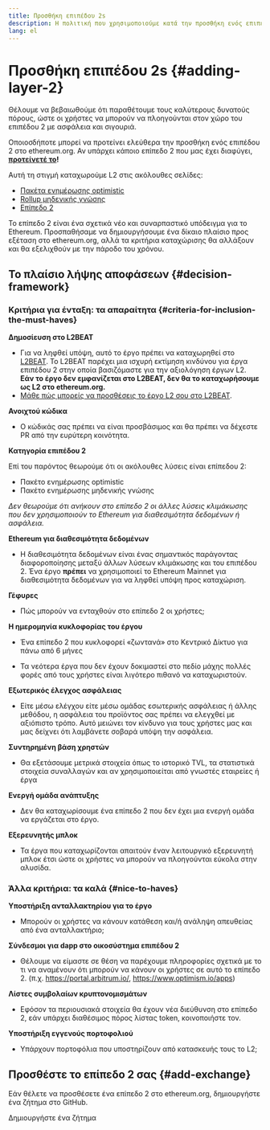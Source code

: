 ```yaml
---
title: Προσθήκη επιπέδου 2s
description: Η πολιτική που χρησιμοποιούμε κατά την προσθήκη ενός επιπέδου 2 στο ethereum.org
lang: el
---
```


# Προσθήκη επιπέδου 2s {#adding-layer-2}

Θέλουμε να βεβαιωθούμε ότι παραθέτουμε τους καλύτερους δυνατούς πόρους, ώστε οι χρήστες να μπορούν να πλοηγούνται στον χώρο του επιπέδου 2 με ασφάλεια και σιγουριά.

Οποιοσδήποτε μπορεί να προτείνει ελεύθερα την προσθήκη ενός επιπέδου 2 στο ethereum.org. Αν υπάρχει κάποιο επίπεδο 2 που μας έχει διαφύγει, **[προτείνετέ το](https://github.com/ethereum/ethereum-org-website/issues/new?assignees=&labels=feature+%3Asparkles%3A%2Ccontent+%3Afountain_pen%3A&template=suggest_layer2.yaml)!**

Αυτή τη στιγμή καταχωρούμε L2 στις ακόλουθες σελίδες:

- [Πακέτα ενημέρωσης optimistic](/developers/docs/scaling/optimistic-rollups/)
- [Rollup μηδενικής γνώσης](/developers/docs/scaling/zk-rollups/)
- [Επίπεδο 2](/layer-2/)

Το επίπεδο 2 είναι ένα σχετικά νέο και συναρπαστικό υπόδειγμα για το Ethereum. Προσπαθήσαμε να δημιουργήσουμε ένα δίκαιο πλαίσιο προς εξέταση στο ethereum.org, αλλά τα κριτήρια καταχώρισης θα αλλάξουν και θα εξελιχθούν με την πάροδο του χρόνου.

## Το πλαίσιο λήψης αποφάσεων {#decision-framework}

### Κριτήρια για ένταξη: τα απαραίτητα {#criteria-for-inclusion-the-must-haves}

**Δημοσίευση στο L2BEAT**

- Για να ληφθεί υπόψη, αυτό το έργο πρέπει να καταχωρηθεί στο [L2BEAT](https://l2beat.com). Το L2BEAT παρέχει μια ισχυρή εκτίμηση κινδύνου για έργα επιπέδου 2 στην οποία βασιζόμαστε για την αξιολόγηση έργων L2. **Εάν το έργο δεν εμφανίζεται στο L2BEAT, δεν θα το καταχωρήσουμε ως L2 στο ethereum.org.**
- [Μάθε πώς μπορείς να προσθέσεις το έργο L2 σου στο L2BEAT](https://github.com/l2beat/l2beat/blob/master/CONTRIBUTING.md).

**Ανοιχτού κώδικα**

- Ο κώδικάς σας πρέπει να είναι προσβάσιμος και θα πρέπει να δέχεστε PR από την ευρύτερη κοινότητα.

**Κατηγορία επιπέδου 2**

Επί του παρόντος θεωρούμε ότι οι ακόλουθες λύσεις είναι επίπεδου 2:

- Πακέτο ενημέρωσης optimistic
- Πακέτο ενημέρωσης μηδενικής γνώσης

_Δεν θεωρούμε ότι ανήκουν στο επίπεδο 2 οι άλλες λύσεις κλιμάκωσης που δεν χρησιμοποιούν το Ethereum για διαθεσιμότητα δεδομένων ή ασφάλεια._

**Ethereum για διαθεσιμότητα δεδομένων**

- Η διαθεσιμότητα δεδομένων είναι ένας σημαντικός παράγοντας διαφοροποίησης μεταξύ άλλων λύσεων κλιμάκωσης και του επιπέδου 2. Ένα έργο **πρέπει** να χρησιμοποιεί το Ethereum Mainnet για διαθεσιμότητα δεδομένων για να ληφθεί υπόψη προς καταχώριση.

**Γέφυρες**

- Πώς μπορούν να ενταχθούν στο επίπεδο 2 οι χρήστες;

**Η ημερομηνία κυκλοφορίας του έργου**

- Ένα επίπεδο 2 που κυκλοφορεί «ζωντανά» στο Κεντρικό Δίκτυο για πάνω από 6 μήνες

- Τα νεότερα έργα που δεν έχουν δοκιμαστεί στο πεδίο μάχης πολλές φορές από τους χρήστες είναι λιγότερο πιθανό να καταχωριστούν.

**Εξωτερικός έλεγχος ασφάλειας**

- Είτε μέσω ελέγχου είτε μέσω ομάδας εσωτερικής ασφάλειας ή άλλης μεθόδου, η ασφάλεια του προϊόντος σας πρέπει να ελεγχθεί με αξιόπιστο τρόπο. Αυτό μειώνει τον κίνδυνο για τους χρήστες μας και μας δείχνει ότι λαμβάνετε σοβαρά υπόψη την ασφάλεια.

**Συντηρημένη βάση χρηστών**

- Θα εξετάσουμε μετρικά στοιχεία όπως το ιστορικό TVL, τα στατιστικά στοιχεία συναλλαγών και αν χρησιμοποιείται από γνωστές εταιρείες ή έργα

**Ενεργή ομάδα ανάπτυξης**

- Δεν θα καταχωρίσουμε ένα επίπεδο 2 που δεν έχει μια ενεργή ομάδα να εργάζεται στο έργο.

**Εξερευνητής μπλοκ**

- Τα έργα που καταχωρίζονται απαιτούν έναν λειτουργικό εξερευνητή μπλοκ έτσι ώστε οι χρήστες να μπορούν να πλοηγούνται εύκολα στην αλυσίδα.

### Άλλα κριτήρια: τα καλά {#nice-to-haves}

**Υποστήριξη ανταλλακτηρίου για το έργο**

- Μπορούν οι χρήστες να κάνουν κατάθεση και/ή ανάληψη απευθείας από ένα ανταλλακτήριο;

**Σύνδεσμοι για dapp στο οικοσύστημα επιπέδου 2**

- Θέλουμε να είμαστε σε θέση να παρέχουμε πληροφορίες σχετικά με το τι να αναμένουν ότι μπορούν να κάνουν οι χρήστες σε αυτό το επίπεδο 2. (π.χ. https://portal.arbitrum.io/, https://www.optimism.io/apps)

**Λίστες συμβολαίων κρυπτονομισμάτων**

- Εφόσον τα περιουσιακά στοιχεία θα έχουν νέα διεύθυνση στο επίπεδο 2, εάν υπάρχει διαθέσιμος πόρος λίστας token, κοινοποιήστε τον.

**Υποστήριξη εγγενούς πορτοφολιού**

- Υπάρχουν πορτοφόλια που υποστηρίζουν από κατασκευής τους το L2;

## Προσθέστε το επίπεδο 2 σας {#add-exchange}

Εάν θέλετε να προσθέσετε ένα επίπεδο 2 στο ethereum.org, δημιουργήστε ένα ζήτημα στο GitHub.

<ButtonLink href="https://github.com/ethereum/ethereum-org-website/issues/new?assignees=&labels=feature+%3Asparkles%3A%2Ccontent+%3Afountain_pen%3A&template=suggest_layer2.yaml">
  Δημιουργήστε ένα ζήτημα
</ButtonLink>
